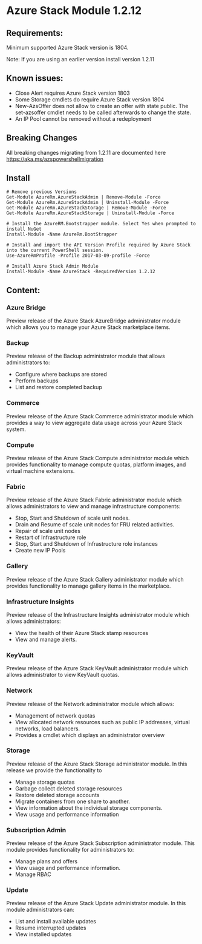 # Azure Stack Module 1.2.12

## Requirements:
Minimum supported Azure Stack version is 1804.

Note: If you are using an earlier version install version 1.2.11

## Known issues:

- Close Alert requires Azure Stack version 1803
- Some Storage cmdlets do require Azure Stack version 1804
- New-AzsOffer does not allow to create an offer with state public. The set-azsoffer cmdlet needs to be called afterwards to change the state.
- An IP Pool cannot be removed without a redeployment

## Breaking Changes
All breaking changes migrating from 1.2.11 are documented here https://aka.ms/azspowershellmigration

## Install
```
# Remove previous Versions
Get-Module AzureRm.AzureStackAdmin | Remove-Module -Force
Get-Module AzureRm.AzureStackAdmin | Uninstall-Module -Force
Get-Module AzureRm.AzureStackStorage | Remove-Module -Force
Get-Module AzureRm.AzureStackStorage | Uninstall-Module -Force

# Install the AzureRM.Bootstrapper module. Select Yes when prompted to install NuGet
Install-Module -Name AzureRm.BootStrapper

# Install and import the API Version Profile required by Azure Stack into the current PowerShell session.
Use-AzureRmProfile -Profile 2017-03-09-profile -Force

# Install Azure Stack Admin Module
Install-Module -Name AzureStack -RequiredVersion 1.2.12
```
## Content:
### Azure Bridge
Preview release of the Azure Stack AzureBridge administrator module which allows you to manage your Azure Stack marketplace items.

### Backup
Preview release of the Backup administrator module that allows administrators to:
- Configure where backups are stored
- Perform backups
- List and restore completed backup

### Commerce
Preview release of the Azure Stack Commerce administrator module which provides a way to view aggregate data usage across your Azure Stack system.

### Compute
Preview release of the Azure Stack Compute administrator module which provides functionality to manage compute quotas, platform images, and virtual machine extensions.

### Fabric
Preview release of the Azure Stack Fabric administrator module which allows administrators to view and manage infrastructure components:
- Stop, Start and Shutdown of scale unit nodes.
- Drain and Resume of scale unit nodes for FRU related activities.
- Repair of scale unit nodes
- Restart of Infrastructure role
- Stop, Start and Shutdown of Infrastructure role instances
- Create new IP Pools


### Gallery
Preview release of the Azure Stack Gallery administrator module which provides functionality to manage gallery items in the marketplace.

### Infrastructure Insights
Preview release of the Infrastructure Insights administrator module which allows administrators:
- View the health of their Azure Stack stamp resources
- View and manage alerts.

### KeyVault
Preview release of the Azure Stack KeyVault administrator module which allows administrator to view KeyVault quotas.

### Network
Preview release of the Network administrator module which allows:
- Management of network quotas
- View allocated network resources such as public IP addresses, virtual networks, load balancers.
- Provides a cmdlet which displays an administrator overview

### Storage
Preview release of the Azure Stack Storage administrator module.  In this release we provide the functionality to
- Manage storage quotas
- Garbage collect deleted storage resources
- Restore deleted storage accounts
- Migrate containers from one share to another.
- View information about the individual storage components.
- View usage and performance information

### Subscription Admin
Preview release of the Azure Stack Subscription administrator module.  This module provides functionality for administrators to:
- Manage plans and offers
- View usage and performance information.
- Manage RBAC

### Update
Preview release of the Azure Stack Update administrator module.  In this module administrators can:
- List and install available updates
- Resume interrupted updates
- View installed updates
